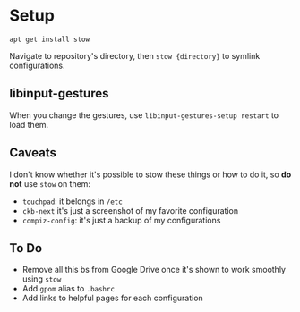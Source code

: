 # Setup

`apt get install stow`

Navigate to repository's directory, then `stow {directory}` to symlink configurations.


## libinput-gestures

When you change the gestures, use `libinput-gestures-setup restart` to load them.


## Caveats

I don't know whether it's possible to stow these things or how to do it, so **do not** use `stow` on them:

- `touchpad`: it belongs in `/etc`
- `ckb-next` it's just a screenshot of my favorite configuration
- `compiz-config`: it's just a backup of my configurations

## To Do

- Remove all this bs from Google Drive once it's shown to work smoothly using `stow`
- Add `gpom` alias to `.bashrc`
- Add links to helpful pages for each configuration
